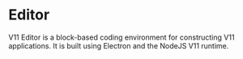 # Editor

V11 Editor is a block-based coding environment for constructing V11
applications. It is built using Electron and the NodeJS V11 runtime.

